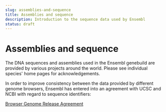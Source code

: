 ```yaml
---
slug: assemblies-and-sequence
title: Assemblies and sequence
description: Introduction to the sequence data used by Ensembl 
status: draft
---
```


# Assemblies and sequence

The DNA sequences and assemblies used in the Ensembl genebuild are provided by various projects around the world. Please see individual species' home pages for acknowledgements.

In order to improve consistency between the data provided by different genome browsers, Ensembl has entered into an agreement with UCSC and NCBI with regard to sequence identifiers:

[Browser Genome Release Agreement](../../legal-and-privacy/browser-genome-release-agreement.md)
